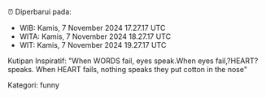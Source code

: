 ⏰ Diperbarui pada:
- WIB: Kamis, 7 November 2024 17.27.17 UTC
- WITA: Kamis, 7 November 2024 18.27.17 UTC
- WIT: Kamis, 7 November 2024 19.27.17 UTC

Kutipan Inspiratif:
"When WORDS fail, eyes speak.When eyes fail,?HEART? speaks. When HEART fails, nothing speaks they put cotton in the nose"


Kategori: funny

